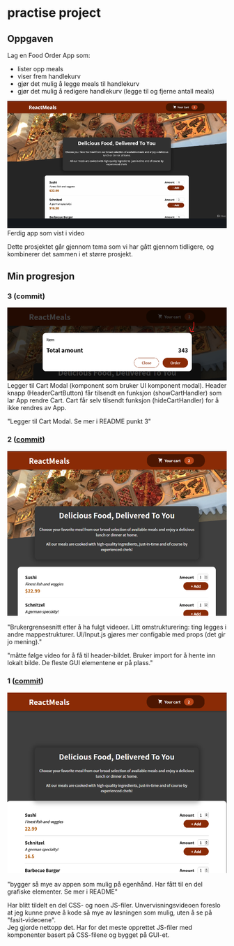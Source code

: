 # practise project

## Oppgaven
Lag en Food Order App som:
- lister opp meals
- viser frem handlekurv
- gjør det mulig å legge meals til handlekurv
- gjør det mulig å redigere handlekurv (legge til og fjerne antall meals)

![ferdig_app](public/screenshots/ferdig-app-vist-i-video.png)
Ferdig app som vist i video

Dette prosjektet går gjennom tema som vi har gått gjennom tidligere, og kombinerer det sammen i et større prosjekt.

## Min progresjon

### 3 (commit)
![min_app](public/screenshots/app-2021-04-27-124018.png)
Legger til Cart Modal (komponent som bruker UI komponent modal). Header knapp (HeaderCartButton) får tilsendt en funksjon (showCartHandler) som lar App rendre Cart. Cart får selv tilsendt funksjon (hideCartHandler) for å ikke rendres av App.

"Legger til Cart Modal. Se mer i README punkt 3"

### 2 ([commit](https://github.com/paalss/react-course-webapp-5/tree/aca95b197641b1dc6430c60cbdb96a0d4706e7d1))
![min_app](public/screenshots/app-2021-04-27-095132.png)

"Brukergrensesnitt etter å ha fulgt videoer. Litt omstrukturering: ting legges i andre mappestrukturer. UI/Input.js gjøres mer configable med props (det gir jo mening)."

"måtte følge video for å få til header-bildet. Bruker import for å hente inn lokalt bilde. De fleste GUI elementene er på plass."

### 1 ([commit](https://github.com/paalss/react-course-webapp-5/tree/26b44890201c2c7971bb368cc9715a241bb139b5))
![min_app](public/screenshots/app-2021-04-26-140530.png)

"bygger så mye av appen som mulig på egenhånd. Har fått til en del grafiske elementer. Se mer i README"

Har blitt tildelt en del CSS- og noen JS-filer. Unvervisningsvideoen foreslo at jeg kunne prøve å kode så mye av løsningen som mulig, uten å se på "fasit-videoene".\
Jeg gjorde nettopp det. Har for det meste opprettet JS-filer med komponenter basert på CSS-filene og bygget på GUI-et.
